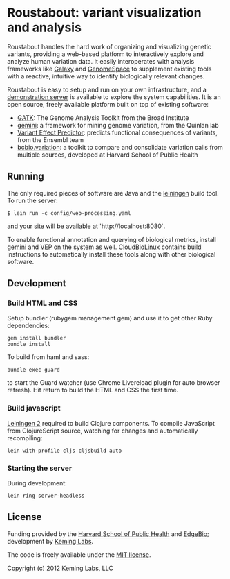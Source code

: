 # Roustabout: variant visualization and analysis

Roustabout handles the hard work of organizing and visualizing genetic variants,
providing a web-based platform to interactively explore and analyze human
variation data. It easily interoperates with analysis frameworks like
[Galaxy][7] and [GenomeSpace][8] to supplement existing tools
with a reactive, intuitive way to identify biologically relevant changes.

Roustabout is easy to setup and run on your own infrastructure, and a
[demonstration server][2] is available to explore the system capabilities.
It is an open source, freely available platform built on top of existing
software:

- [GATK][9]: The Genome Analysis Toolkit from the Broad Institute
- [gemini][10]: a framework for mining genome variation, from the Quinlan lab
- [Variant Effect Predictor][11]: predicts functional
  consequences of variants, from the Ensembl team
- [bcbio.variation][12]: a toolkit to compare and consolidate variation calls from
  multiple sources, developed at Harvard School of Public Health

## Running

The only required pieces of software are Java and the [leiningen][6] build tool.
To run the server:
 
    $ lein run -c config/web-processing.yaml
    
and your site will be available at 'http://localhost:8080`.

To enable functional annotation and querying of biological metrics, install
[gemini][10] and [VEP][11] on the system as well. [CloudBioLinux][12] contains
build instructions to automatically install these tools along with other
biological software.

## Development

### Build HTML and CSS

Setup bundler (rubygem management gem) and use it to get other Ruby dependencies:

    gem install bundler
    bundle install

To build from haml and sass:

    bundle exec guard

to start the Guard watcher (use Chrome Livereload plugin for auto browser
refresh). Hit return to build the HTML and CSS the first time.

### Build javascript

[Leiningen 2][6] required to build Clojure components. To compile JavaScript
from ClojureScript source, watching for changes and automatically recompiling:

    lein with-profile cljs cljsbuild auto
    
### Starting the server

During development:

    lein ring server-headless
    
## License

Funding provided by the [Harvard School of Public Health][4] and [EdgeBio][3]; development
by [Keming Labs][5].

The code is freely available under the [MIT license][l1].

Copyright (c) 2012 Keming Labs, LLC

[1]: https://github.com/chapmanb/bcbio.variation
[2]: http://variantviz.rc.fas.harvard.edu
[3]: http://www.edgebio.com/
[4]: http://compbio.sph.harvard.edu/chb/
[5]: http://keminglabs.com/
[6]: http://leiningen.org/
[7]: https://main.g2.bx.psu.edu/
[8]: http://www.genomespace.org/
[9]: http://www.broadinstitute.org/gatk/
[10]: https://github.com/arq5x/gemini
[11]: http://www.ensembl.org/info/docs/variation/vep/index.html
[12]: http://cloudbiolinux.org

[l1]: http://www.opensource.org/licenses/mit-license.html

